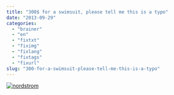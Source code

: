 ```yaml
---
title: "300$ for a swimsuit, please tell me this is a typo"
date: "2013-09-29"
categories: 
  - "brainer"
  - "en"
  - "fixtxt"
  - "fiximg"
  - "fixlang"
  - "fixtags"
  - "fixurl"
slug: "300-for-a-swimsuit-please-tell-me-this-is-a-typo"
---
```


[![nordstrom](images/nordstrom.png)](http://fred.dev/content/uploads/2013/09/nordstrom.png)
